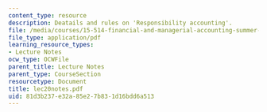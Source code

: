 ```yaml
---
content_type: resource
description: Deatails and rules on 'Responsibility accounting'.
file: /media/courses/15-514-financial-and-managerial-accounting-summer-2003/81d3b237e32a85e27b831d16bdd6a513_lec20notes.pdf
file_type: application/pdf
learning_resource_types:
- Lecture Notes
ocw_type: OCWFile
parent_title: Lecture Notes
parent_type: CourseSection
resourcetype: Document
title: lec20notes.pdf
uid: 81d3b237-e32a-85e2-7b83-1d16bdd6a513
---
```

